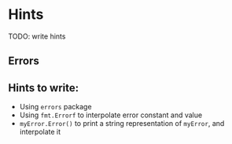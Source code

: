 # Hints

TODO: write hints

## Errors

## Hints to write:

- Using `errors` package
- Using `fmt.Errorf` to interpolate error constant and value
- `myError.Error()` to print a string representation of `myError`, and interpolate it
